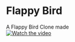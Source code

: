 # Flappy Bird
A Flappy Bird Clone made </br>
[![Watch the video](https://img.youtube.com/vi/jrRm0GT2pww/hqdefault.jpg)](https://www.youtube.com/embed/jrRm0GT2pww)


